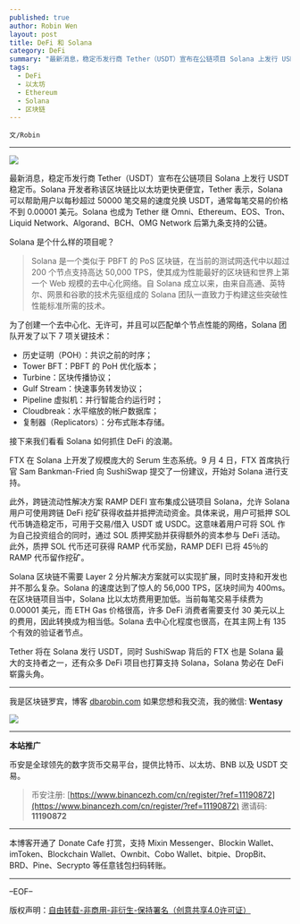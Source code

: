 ```yaml
---
published: true
author: Robin Wen
layout: post
title: DeFi 和 Solana
category: DeFi
summary: "最新消息，稳定币发行商 Tether（USDT）宣布在公链项目 Solana 上发行 USDT 稳定币。Solana 开发者称该区块链比以太坊更快更便宜，Tether 表示，Solana 可以帮助用户以每秒超过 50000 笔交易的速度兑换 USDT，通常每笔交易的价格不到 0.00001 美元。Solana 也成为 Tether 继 Omni、Ethereum、EOS、Tron、Liquid Network、Algorand、BCH、OMG Network 后第九条支持的公链。Tether 将在 Solana 发行 USDT，同时 SushiSwap 背后的 FTX 也是 Solana 最大的支持者之一，Solana 势必在 DeFi 崭露头角。"
tags:
  - DeFi
  - 以太坊
  - Ethereum
  - Solana
  - 区块链
---
```


`文/Robin`

***

![](https://cdn.dbarobin.com/nh5iako.png)

最新消息，稳定币发行商 Tether（USDT）宣布在公链项目 Solana 上发行 USDT 稳定币。Solana 开发者称该区块链比以太坊更快更便宜，Tether 表示，Solana 可以帮助用户以每秒超过 50000 笔交易的速度兑换 USDT，通常每笔交易的价格不到 0.00001 美元。Solana 也成为 Tether 继 Omni、Ethereum、EOS、Tron、Liquid Network、Algorand、BCH、OMG Network 后第九条支持的公链。

Solana 是个什么样的项目呢？

> Solana 是一个类似于 PBFT 的 PoS 区块链，在当前的测试网迭代中以超过 200 个节点支持高达 50,000 TPS，使其成为性能最好的区块链和世界上第一个 Web 规模的去中心化网络。自 Solana 成立以来，由来自高通、英特尔、网景和谷歌的技术先驱组成的 Solana 团队一直致力于构建这些突破性性能标准所需的技术。

为了创建一个去中心化、无许可，并且可以匹配单个节点性能的网络，Solana 团队开发了以下 7 项关键技术：

* 历史证明（POH）：共识之前的时序；
* Tower BFT：PBFT 的 PoH 优化版本；
* Turbine：区块传播协议；
* Gulf Stream：快速事务转发协议；
* Pipeline 虚拟机：并行智能合约运行时；
* Cloudbreak：水平缩放的帐户数据库；
* 复制器（Replicators）：分布式账本存储。

接下来我们看看 Solana 如何抓住 DeFi 的浪潮。

FTX 在 Solana 上开发了规模庞大的 Serum 生态系统。9 月 4 日，FTX 首席执行官 Sam Bankman-Fried 向 SushiSwap 提交了一份建议，开始对 Solana 进行支持。

此外，跨链流动性解决方案 RAMP DEFI 宣布集成公链项目 Solana，允许 Solana 用户可使用跨链 DeFi 挖矿获得收益并抵押流动资金。具体来说，用户可抵押 SOL 代币铸造稳定币，可用于交易/借入 USDT 或 USDC。这意味着用户可将 SOL 作为自己投资组合的同时，通过 SOL 质押奖励并获得额外的资本参与 DeFi 活动。此外，质押 SOL 代币还可获得 RAMP 代币奖励，RAMP DEFI 已将 45％的 RAMP 代币留作挖矿。

Solana 区块链不需要 Layer 2 分片解决方案就可以实现扩展，同时支持和开发也并不那么复杂。Solana 的速度达到了惊人的 56,000 TPS，区块时间为 400ms。 在区块链项目当中，Solana 比以太坊费用更加低。当前每笔交易手续费为 0.00001 美元，而 ETH Gas 价格很高，许多 DeFi 消费者需要支付 30 美元以上的费用，因此转换成为相当低。Solana 去中心化程度也很高，在其主网上有 135 个有效的验证者节点。

Tether 将在 Solana 发行 USDT，同时 SushiSwap 背后的 FTX 也是 Solana 最大的支持者之一，还有众多 DeFi 项目也打算支持 Solana，Solana 势必在 DeFi 崭露头角。

***

我是区块链罗宾，博客 [dbarobin.com](https://dbarobin.com/)
如果您想和我交流，我的微信: **Wentasy**

![](https://cdn.dbarobin.com/v4yywe2.png)

***

**本站推广**

币安是全球领先的数字货币交易平台，提供比特币、以太坊、BNB 以及 USDT 交易。

> 币安注册: [https://www.binancezh.com/cn/register/?ref=11190872](https://www.binancezh.com/cn/register/?ref=11190872)
> 邀请码: **11190872**

***

本博客开通了 Donate Cafe 打赏，支持 Mixin Messenger、Blockin Wallet、imToken、Blockchain Wallet、Ownbit、Cobo Wallet、bitpie、DropBit、BRD、Pine、Secrypto 等任意钱包扫码转账。

<center>
    <div class="--donate-button"
         data-button-id="f8b9df0d-af9a-460d-8258-d3f435445075"
    ></div>
</center>

***

–EOF–

版权声明：[自由转载-非商用-非衍生-保持署名（创意共享4.0许可证）](http://creativecommons.org/licenses/by-nc-nd/4.0/deed.zh)